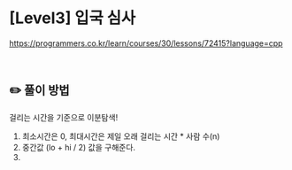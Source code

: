 # [Level3] 입국 심사

https://programmers.co.kr/learn/courses/30/lessons/72415?language=cpp

</br>

## ✏️ 풀이 방법
걸리는 시간을 기준으로 이분탐색!

1. 최소시간은 0, 최대시간은 제일 오래 걸리는 시간 * 사람 수(n)
2. 중간값 (lo + hi / 2) 값을 구해준다.
3. 

<br/>




 
